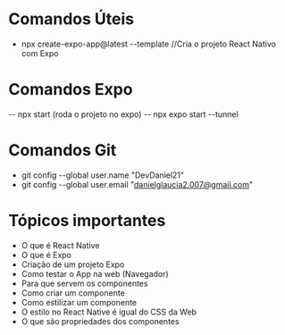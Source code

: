 # Comandos Úteis

-   npx create-expo-app@latest --template //Cria o projeto React Nativo com Expo

# Comandos Expo

-- npx start (roda o projeto no expo)
-- npx expo start --tunnel

# Comandos Git

-   git config --global user.name "DevDaniel21"
-   git config --global user.email "danielglaucia2.007@gmail.com"

# Tópicos importantes

-   O que é React Native
-   O que é Expo
-   Criação de um projeto Expo
-   Como testar o App na web (Navegador)
-   Para que servem os componentes
-   Como criar um componente
-   Como estilizar um componente
-   O estilo no React Native é igual do CSS da Web
-   O que são propriedades dos componentes
